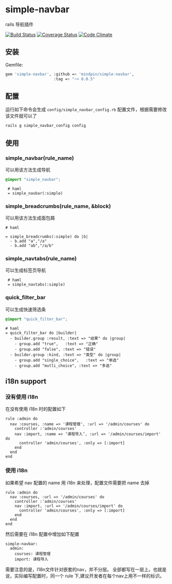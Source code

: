 simple-navbar
=============

rails 导航插件

[![Build Status](https://travis-ci.org/mindpin/simple-navbar.png?branch=master)](https://travis-ci.org/mindpin/simple-navbar)
[![Coverage Status](https://coveralls.io/repos/mindpin/simple-navbar/badge.png?branch=master)](https://coveralls.io/r/mindpin/simple-navbar)
[![Code Climate](https://codeclimate.com/github/mindpin/simple-navbar.png)](https://codeclimate.com/github/mindpin/simple-navbar)

## 安装

Gemfile:  
```bash
gem 'simple-navbar', :github => 'mindpin/simple-navbar',
                     :tag => "~> 0.0.5"
```

## 配置

运行如下命令会生成 `config/simple_navbar_config.rb` 配置文件，根据需要修改该文件就可以了
```bash
rails g simple_navbar_config config
```

## 使用

### simple_navbar(rule_name)
可以用该方法生成导航  

```scss
@import "simple_navbar";
```

```haml
 # haml
 = simple_navbar(:simple)
```

### simple_breadcrumbs(rule_name, &block)
可以用该方法生成面包屑
```haml
# haml

= simple_breadcrumbs(:simple) do |b|
  - b.add "a","/a"
  - b.add "ab","/a/b"
```

### simple_navtabs(rule_name)
可以生成标签页导航
```haml
 # haml
 = simple_navtabs(:simple)
```

### quick_filter_bar
可以生成快速筛选条
```scss
@import "quick_filter_bar";
```

```haml
# haml
= quick_filter_bar do |builder|
  - builder.group :result, :text => "结果" do |group|
    - group.add "true",   :text => "正确"
    - group.add "false", :text => "错误"
  - builder.group :kind, :text => "类型" do |group|
    - group.add "single_choice",   :text => "单选"
    - group.add "mutli_choice", :text => "多选"
```

## i18n support

### 没有使用 i18n
在没有使用 i18n 时的配置如下
```
rule :admin do
  nav :courses, :name => '课程管理', :url => '/admin/courses' do
    controller :'admin/courses'
    nav :import, :name => ‘课程导入’, :url => '/admin/courses/import' do
      controller 'admin/courses', :only => [:import]
    end
  end
end
```

### 使用 i18n
如果希望 nav 配置的 name 用 i18n 来处理，配置文件需要把 name 去掉
```
rule :admin do
  nav :courses, :url => '/admin/courses' do
    controller :'admin/courses'
    nav :import, :url => '/admin/courses/import' do
      controller 'admin/courses', :only => [:import]
    end
  end
end
```

然后需要在 i18n 配置中增加如下配置
```
simple-navbar:
  admin:
    courses: 课程管理
    import: 课程导入
```

需要注意的是，I18n文件针对嵌套的nav，并不分层。
全部都写在一层上。也就是说，实际编写配置时，同一个 rule 下,建议开发者在每个nav上用不一样的标识。
